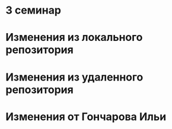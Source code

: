 # 3 семинар

# Изменения из локального репозитория

# Изменения из удаленного репозитория

# Изменения от Гончарова Ильи
